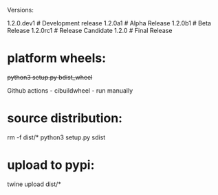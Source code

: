 Versions:

1.2.0.dev1  # Development release
1.2.0a1     # Alpha Release
1.2.0b1     # Beta Release
1.2.0rc1    # Release Candidate
1.2.0       # Final Release


# platform wheels:
~~python3 setup.py bdist_wheel~~


Github actions - cibuildwheel - run manually

# source distribution:

rm -f dist/*
python3 setup.py sdist


# upload to pypi:

twine upload dist/*

